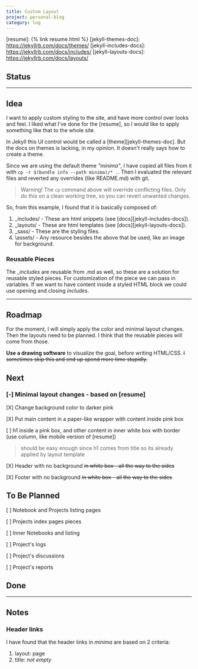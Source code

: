 ```yaml
---
title: Custom Layout
project: personal-blog
category: log
---
```

[resume]: {% link resume.html %}
[jekyll-themes-doc]: https://jekyllrb.com/docs/themes/
[jekyll-includes-docs]: https://jekyllrb.com/docs/includes/
[jekyll-layouts-docs]: https://jekyllrb.com/docs/layouts/


## Status



---

## Idea

I want to apply custom styling to the site, and have more control over looks and feel. I liked what I've done for the [resume], so I would like to apply something like that to the whole site.

In Jekyll this UI control would be called a [theme][jekyll-themes-doc]. But the docs on themes is lacking, in my opinion. It doesn't really says how to create a theme.

Since we are using the default theme *"minima"*, I have copied all files from it with `cp -r $(bundle info --path minima)/* .`. Then I evaluated the relevant files and reverted any overrides (like README.md) with git. 

> Warning! The `cp` command above will override conflicting files. Only do this on a clean working tree, so you can revert unwanted changes.

So, from this example, I found that it is basically composed of:

1. \_includes/ - These are html snippets (see [docs][jekyll-includes-docs]).
2. \_layouts/ - These are html templates (see [docs][jekyll-layouts-docs]).
3. \_sass/ - These are the styling files.
4. \assets/ - Any resource besides the above that be used, like an image for background.

### Reusable Pieces

The *\_includes* are reusable from .md as well, so these are a solution for reusable styled pieces. For customization of the piece we can pass in variables. If we want to have content inside a styled HTML block we could use opening and closing *includes*.

---

## Roadmap

For the moment, I will simply apply the color and minimal layout changes. Then the layouts need to be planned. I think that the reusable pieces will come from those. 

**Use a drawing software** to visualize the goal, before writing HTML/CSS. ~~I sometimes skip this and end up spend more time stupidly.~~

## Next

### [-] Minimal layout changes - based on [resume]

[X] Change background color to darker pink

[X] Put main content in a paper-like wrapper with content inside pink box

[ ] h1 inside a pink box, and other content in inner white box with border (use column, like mobile version of [resume])

> should be easy enough since h1 comes from title so its already applied by layout template

[X] Header with no background ~~in white box - all the way to the sides~~

[X] Footer  with no background ~~in white box - all the way to the sides~~

## To Be Planned

[ ] Notebook and Projects listing pages

[ ] Projects index pages pieces

[ ] Inner Notebooks and listing

[ ] Project's logs

[ ] Project's discussions

[ ] Project's reports

## Done


---

## Notes

### Header links

I have found that the header links in *minima* are based on 2 criteria:

1. layout: page
2. title: *not empty*

